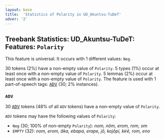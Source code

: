 ```yaml
---
layout: base
title:  'Statistics of Polarity in UD_Akuntsu-TuDeT'
udver: '2'
---
```


## Treebank Statistics: UD_Akuntsu-TuDeT: Features: `Polarity`

This feature is universal.
It occurs with 1 different values: `Neg`.

30 tokens (2%) have a non-empty value of `Polarity`.
5 types (1%) occur at least once with a non-empty value of `Polarity`.
5 lemmas (2%) occur at least once with a non-empty value of `Polarity`.
The feature is used with 1 part-of-speech tags: <tt><a href="aqz_tudet-pos-ADV.html">ADV</a></tt> (30; 2% instances).

### `ADV`

30 <tt><a href="aqz_tudet-pos-ADV.html">ADV</a></tt> tokens (48% of all `ADV` tokens) have a non-empty value of `Polarity`.

`ADV` tokens may have the following values of `Polarity`:

* `Neg` (30; 100% of non-empty `Polarity`): <em>nom, nõm, erom, rom, om</em>
* `EMPTY` (32): <em>nom, erom, ãka, ebapa, erape, jõ, kojõpi, kɨrẽ, rom, eno</em>


